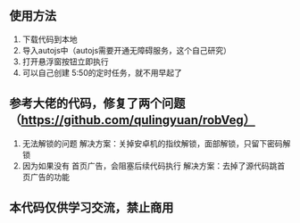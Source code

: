 ## 使用方法
1. 下载代码到本地
2. 导入autojs中（autojs需要开通无障碍服务，这个自己研究）
3. 打开悬浮窗按钮立即执行
4. 可以自己创建 5:50的定时任务，就不用早起了

## 参考大佬的代码，修复了两个问题（https://github.com/qulingyuan/robVeg）

1. 无法解锁的问题
     解决方案：关掉安卓机的指纹解锁，面部解锁，只留下密码解锁
2. 因为如果没有 首页广告，会阻塞后续代码执行
     解决方案：去掉了源代码跳首页广告的功能

## 本代码仅供学习交流，禁止商用